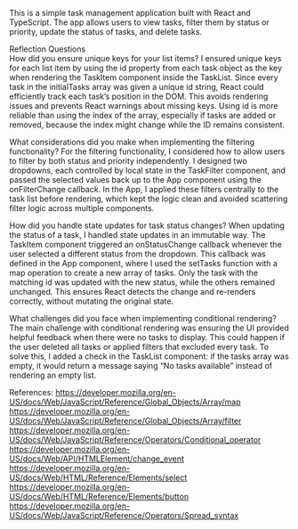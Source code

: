 This is a simple task management application built with React and TypeScript. The app allows users to view tasks, filter them by status or priority, update the status of tasks, and delete tasks.

Reflection Questions   
How did you ensure unique keys for your list items? 
I ensured unique keys for each list item by using the id property from each task object as the key when rendering the TaskItem component inside the TaskList. Since every task in the initialTasks array was given a unique id string, React could efficiently track each task’s position in the DOM. This avoids rendering issues and prevents React warnings about missing keys. Using id is more reliable than using the index of the array, especially if tasks are added or removed, because the index might change while the ID remains consistent.

What considerations did you make when implementing the filtering functionality?
For the filtering functionality, I considered how to allow users to filter by both status and priority independently. I designed two dropdowns, each controlled by local state in the TaskFilter component, and passed the selected values back up to the App component using the onFilterChange callback. In the App, I applied these filters centrally to the task list before rendering, which kept the logic clean and avoided scattering filter logic across multiple components.

How did you handle state updates for task status changes?
When updating the status of a task, I handled state updates in an immutable way. The TaskItem component triggered an onStatusChange callback whenever the user selected a different status from the dropdown. This callback was defined in the App component, where I used the setTasks function with a map operation to create a new array of tasks. Only the task with the matching id was updated with the new status, while the others remained unchanged. This ensures React detects the change and re-renders correctly, without mutating the original state.

What challenges did you face when implementing conditional rendering?
The main challenge with conditional rendering was ensuring the UI provided helpful feedback when there were no tasks to display. This could happen if the user deleted all tasks or applied filters that excluded every task. To solve this, I added a check in the TaskList component: if the tasks array was empty, it would return a message saying “No tasks available” instead of rendering an empty list. 

References:
https://developer.mozilla.org/en-US/docs/Web/JavaScript/Reference/Global_Objects/Array/map 
https://developer.mozilla.org/en-US/docs/Web/JavaScript/Reference/Global_Objects/Array/filter
https://developer.mozilla.org/en-US/docs/Web/JavaScript/Reference/Operators/Conditional_operator
https://developer.mozilla.org/en-US/docs/Web/API/HTMLElement/change_event 
https://developer.mozilla.org/en-US/docs/Web/HTML/Reference/Elements/select 
https://developer.mozilla.org/en-US/docs/Web/HTML/Reference/Elements/button 
https://developer.mozilla.org/en-US/docs/Web/JavaScript/Reference/Operators/Spread_syntax 
